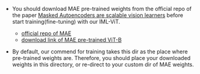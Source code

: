 - You should download MAE pre-trained weights from the official repo of the paper [Masked Autoencoders are scalable vision learners](https://arxiv.org/abs/2111.06377) before start training(fine-tuning) with our IML-ViT.
    - [official repo of MAE](https://github.com/facebookresearch/mae)
    - [download link of MAE pre-trained ViT-B](https://dl.fbaipublicfiles.com/mae/pretrain/mae_pretrain_vit_base.pth)

- By default, our commend for training takes this dir as the place where pre-trained weights are. Therefore, you should place your downloaded weights in this directory, or re-direct to your custom dir of MAE weights. 